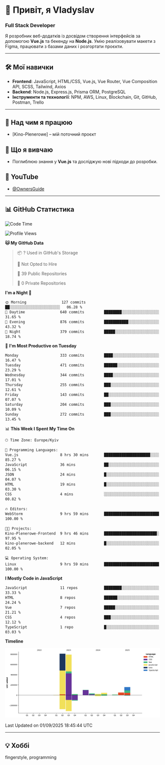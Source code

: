 # 👋 Привіт, я Vladyslav  
### Full Stack Developer  

Я розробник веб-додатків із досвідом створення інтерфейсів за допомогою **Vue.js** та бекенду на **Node.js**. Умію реалізовувати макети з Figma, працювати з базами даних і розгортати проєкти.

---

## 🛠 Мої навички  
- **Frontend**: JavaScript, HTML/CSS, Vue.js, Vue Router, Vue Composition API, SCSS, Tailwind, Axios  
- **Backend**: Node.js, Express.js, Prisma ORM, PostgreSQL  
- **Інструменти та технології**: NPM, AWS, Linux, Blockchain, Git, GitHub, Postman, Trello  

---

## 🔭 Над чим я працюю  
- [Kino-Plenerowe] – мій поточний проєкт

## 🌱 Що я вивчаю  
- Поглиблюю знання у **Vue.js** та досліджую нові підходи до розробки.

## 🎥 YouTube  
- [@OwnersGuide](https://www.youtube.com/@OwnersGuide-)
  
---

## 📊 GitHub Статистика  
<!--START_SECTION:waka-->
![Code Time](http://img.shields.io/badge/Code%20Time-88%20hrs%2032%20mins-blue)

![Profile Views](http://img.shields.io/badge/Profile%20Views-3-blue)

**🐱 My GitHub Data** 

> 📦 ? Used in GitHub's Storage 
 > 
> 🚫 Not Opted to Hire
 > 
> 📜 39 Public Repositories 
 > 
> 🔑 0 Private Repositories 
 > 
**I'm a Night 🦉** 

```text
🌞 Morning                127 commits         ██░░░░░░░░░░░░░░░░░░░░░░░   06.28 % 
🌆 Daytime                640 commits         ████████░░░░░░░░░░░░░░░░░   31.65 % 
🌃 Evening                876 commits         ███████████░░░░░░░░░░░░░░   43.32 % 
🌙 Night                  379 commits         █████░░░░░░░░░░░░░░░░░░░░   18.74 % 
```
📅 **I'm Most Productive on Tuesday** 

```text
Monday                   333 commits         ████░░░░░░░░░░░░░░░░░░░░░   16.47 % 
Tuesday                  471 commits         ██████░░░░░░░░░░░░░░░░░░░   23.29 % 
Wednesday                344 commits         ████░░░░░░░░░░░░░░░░░░░░░   17.01 % 
Thursday                 255 commits         ███░░░░░░░░░░░░░░░░░░░░░░   12.61 % 
Friday                   143 commits         ██░░░░░░░░░░░░░░░░░░░░░░░   07.07 % 
Saturday                 204 commits         ███░░░░░░░░░░░░░░░░░░░░░░   10.09 % 
Sunday                   272 commits         ███░░░░░░░░░░░░░░░░░░░░░░   13.45 % 
```


📊 **This Week I Spent My Time On** 

```text
🕑︎ Time Zone: Europe/Kyiv

💬 Programming Languages: 
Vue.js                   8 hrs 30 mins       █████████████████████░░░░   85.27 % 
JavaScript               36 mins             ██░░░░░░░░░░░░░░░░░░░░░░░   06.15 % 
JSON                     24 mins             █░░░░░░░░░░░░░░░░░░░░░░░░   04.07 % 
HTML                     19 mins             █░░░░░░░░░░░░░░░░░░░░░░░░   03.30 % 
CSS                      4 mins              ░░░░░░░░░░░░░░░░░░░░░░░░░   00.82 % 

🔥 Editors: 
WebStorm                 9 hrs 59 mins       █████████████████████████   100.00 % 

🐱‍💻 Projects: 
Kino-Plenerowe-Frontend  9 hrs 46 mins       ████████████████████████░   97.95 % 
kino-plenerowe-backend   12 mins             █░░░░░░░░░░░░░░░░░░░░░░░░   02.05 % 

💻 Operating System: 
Linux                    9 hrs 59 mins       █████████████████████████   100.00 % 
```

**I Mostly Code in JavaScript** 

```text
JavaScript               11 repos            ████████░░░░░░░░░░░░░░░░░   33.33 % 
HTML                     8 repos             ██████░░░░░░░░░░░░░░░░░░░   24.24 % 
Vue                      7 repos             █████░░░░░░░░░░░░░░░░░░░░   21.21 % 
CSS                      4 repos             ███░░░░░░░░░░░░░░░░░░░░░░   12.12 % 
TypeScript               1 repo              █░░░░░░░░░░░░░░░░░░░░░░░░   03.03 % 
```



**Timeline**

![Lines of Code chart](https://raw.githubusercontent.com/owner6/owner6/main/assets/bar_graph.png)


 Last Updated on 01/09/2025 18:45:44 UTC
<!--END_SECTION:waka-->




---

## 💡 Хоббі  
fingerstyle, programming  
